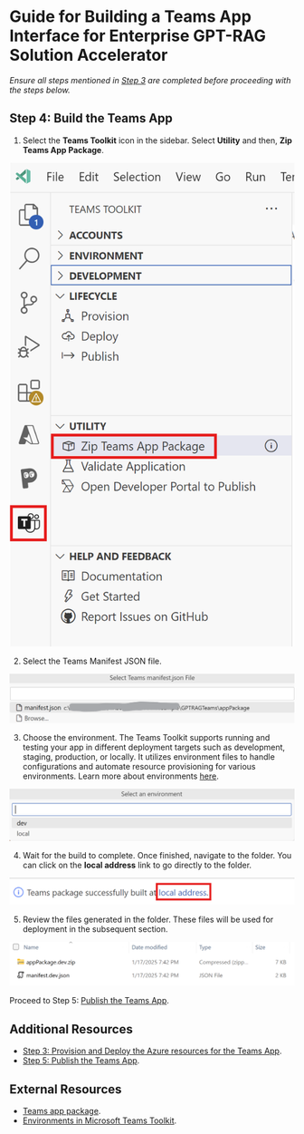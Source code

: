 # Guide for Building a Teams App Interface for Enterprise GPT-RAG Solution Accelerator

*Ensure all steps mentioned in [Step 3](TEAMS_INTEGRATION_STEP3.md) are completed before proceeding with the steps below.*

## Step 4: Build the Teams App

1. Select the **Teams Toolkit** icon in the sidebar. Select **Utility** and then, **Zip Teams App Package**.

![Zip Teams App Package](../media/teams-guide-Step4a.png)

2. Select the Teams Manifest JSON file.

![Manifest file selection](../media/teams-guide-Step4b.png)

3. Choose the environment. The Teams Toolkit supports running and testing your app in different deployment targets such as development, staging, production, or locally. It utilizes environment files to handle configurations and automate resource provisioning for various environments. Learn more about environments [here](https://learn.microsoft.com/en-us/microsoftteams/platform/toolkit/teamsfx-multi-env).

![Teams Toolkit environment selection](../media/teams-guide-Step4c.png)

4. Wait for the build to complete. Once finished, navigate to the folder. You can click on the **local address** link to go directly to the folder.

![Local Address link](../media/teams-guide-Step4d.png)

5. Review the files generated in the folder. These files will be used for deployment in the subsequent section.

![Teams App Files](../media/teams-guide-Step4e.png)

Proceed to Step 5: [Publish the Teams App](TEAMS_INTEGRATION_STEP5.md).

## Additional Resources
- [Step 3: Provision and Deploy the Azure resources for the Teams App](TEAMS_INTEGRATION_STEP3.md).
- [Step 5: Publish the Teams App](TEAMS_INTEGRATION_STEP5.md).

## External Resources
- [Teams app package](https://learn.microsoft.com/en-us/microsoftteams/platform/concepts/build-and-test/apps-package).
- [Environments in Microsoft Teams Toolkit](https://learn.microsoft.com/en-us/microsoftteams/platform/toolkit/teamsfx-multi-env).
